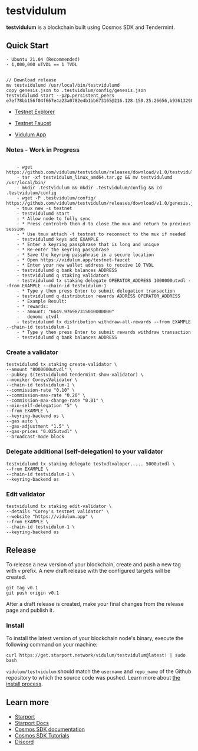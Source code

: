 # testvidulum

**testvidulum** is a blockchain built using Cosmos SDK and Tendermint.

##  Quick Start

```
- Ubuntu 21.04 (Recommended)
- 1,000,000 uTVDL == 1 TVDL


// Download release
mv testvidulumd /usr/local/bin/testvidulumd
copy genesis.json to .testvidulum/config/genesis.json
testvidulumd start --p2p.persistent_peers e7ef78bb156f04f667e4a23a0782e4b1bb673165@216.128.150.25:26656,b9361329891f1acda1f93e55f73642736759e5bb@66.42.124.230:26656

```

- [Testnet Explorer](https://testnet-explorer.vidulum.app)

- [Testnet Faucet](https://vidulum.app/testnet-faucet)

- [Vidulum App](https://wallet.vidulum.app)

### Notes - Work in Progress
```
    
    - wget https://github.com/vidulum/testvidulum/releases/download/v1.0/testvidulum_linux_amd64.tar.gz
    - tar -xf testvidulum_linux_amd64.tar.gz && mv testvidulumd /usr/local/bin/
    - mkdir .testvidulum && mkdir .testvidulum/config && cd .testvidulum/config
    - wget -P .testvidulum/config/ https://github.com/vidulum/testvidulum/releases/download/v1.0/genesis.json
    - tmux new -s testnet
    - testvidulumd start
    - * Allow node to fully sync
    - * Press control+b then d to close the mux and return to previous session
    - * Use tmux attach -t testnet to reconnect to the mux if needed
    - testvidulumd keys add EXAMPLE
    - * Enter a keyring passphrase that is long and unique
    - * Re-enter the keyring passphrase
    - * Save the keyring passphrase in a secure location
    - * Open https://vidulum.app/testnet-faucet
    - * Enter your new wallet address to receive 10 TVDL
    - testvidulumd q bank balances ADDRESS
    - testvidulumd q staking validators
    - testvidulumd tx staking delegate OPERATOR_ADDRESS 1000000utvdl --from EXAMPLE --chain-id testvidulum-1
    - * Type y then press Enter to submit delegation transaction
    - testvidulumd q distribution rewards ADDRESS OPERATOR_ADDRESS
    - * Example Result:
    - * rewards:
    - - amount: "6649.976987315010000000"
    -   denom: utvdl
    - testvidulumd tx distribution withdraw-all-rewards --from EXAMPLE --chain-id testvidulum-1
    - * Type y then press Enter to submit rewards withdraw transaction
    - testvidulumd q bank balances ADDRESS

```

### Create a validator
```
testvidulumd tx staking create-validator \
--amount "8000000utvdl" \
--pubkey $(testvidulumd tendermint show-validator) \
--moniker CoreysValidator \
--chain-id testvidulum-1 \
--commission-rate "0.10" \
--commission-max-rate "0.20" \
--commission-max-change-rate "0.01" \
--min-self-delegation "5" \
--from EXAMPLE \
--keyring-backend os \
--gas auto \
--gas-adjustment "1.5" \
--gas-prices "0.025utvdl" \
--broadcast-mode block
```

### Delegate additional (self-delegation) to your validator
```
testvidulumd tx staking delegate testvdlvaloper..... 5000utvdl \
--from EXAMPLE \
--chain-id testvidulum-1 \
--keyring-backend os
```

### Edit validator
```
testvidulumd tx staking edit-validator \
--details "Corey's testnet validator" \
--website "https://vidulum.app" \
--from EXAMPLE \
--chain-id testvidulum-1 \
--keyring-backend os
```

## Release

To release a new version of your blockchain, create and push a new tag with `v` prefix. A new draft release with the configured targets will be created.

```
git tag v0.1
git push origin v0.1
```

After a draft release is created, make your final changes from the release page and publish it.

### Install

To install the latest version of your blockchain node's binary, execute the following command on your machine:

```
curl https://get.starport.network/vidulum/testvidulum@latest! | sudo bash
```

`vidulum/testvidulum` should match the `username` and `repo_name` of the Github repository to which the source code was pushed. Learn more about [the install process](https://github.com/allinbits/starport-installer).

## Learn more

- [Starport](https://github.com/tendermint/starport)
- [Starport Docs](https://docs.starport.network)
- [Cosmos SDK documentation](https://docs.cosmos.network)
- [Cosmos SDK Tutorials](https://tutorials.cosmos.network)
- [Discord](https://discord.gg/cosmosnetwork)
